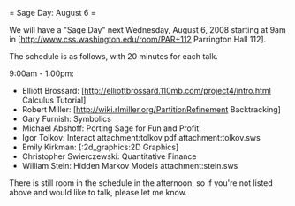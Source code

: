= Sage Day: August 6 =

We will have a "Sage Day" next Wednesday, August 6, 2008 starting
at 9am in [http://www.css.washington.edu/room/PAR+112 Parrington Hall 112].

The schedule is as follows, with 20 minutes for each talk.

9:00am - 1:00pm:
 * Elliott Brossard: [http://elliottbrossard.110mb.com/project4/intro.html Calculus Tutorial]
 * Robert Miller: [http://wiki.rlmiller.org/PartitionRefinement Backtracking]
 * Gary Furnish: Symbolics
 * Michael Abshoff: Porting Sage for Fun and Profit!
 * Igor Tolkov: Interact attachment:tolkov.pdf attachment:tolkov.sws
 * Emily Kirkman: [:2d_graphics:2D Graphics]
 * Christopher Swierczewski: Quantitative Finance
 * William Stein: Hidden Markov Models attachment:stein.sws




There is still room in the schedule in the afternoon, so if you're not listed above and would like to talk, please let me know.
